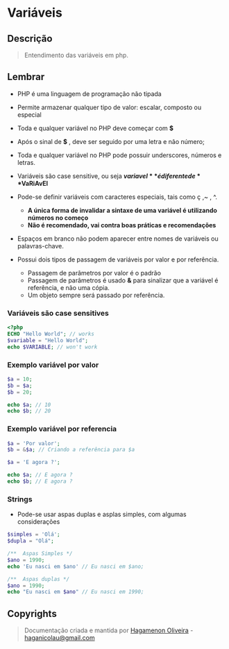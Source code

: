 
# Variáveis

## Descrição

>Entendimento das variáveis em php.

## Lembrar

- PHP é uma linguagem de programação não tipada

- Permite armazenar qualquer tipo de valor: escalar, composto ou especial

- Toda e qualquer variável no PHP deve começar com **$**

- Após o sinal de **$** , deve ser seguido por uma letra e não número;

- Toda e qualquer variável no PHP pode possuir underscores, números e letras.

- Variáveis são case sensitive, ou seja **$variavel** é diferente de **$VaRiAvEl**

- Pode-se definir variáveis com caracteres especiais, tais como ç ,~ , ^.
  - **A única forma de invalidar a sintaxe de uma variável é utilizando números no começo**
  - **Não é recomendado, vai contra boas práticas e recomendações**

- Espaços em branco não podem aparecer entre nomes de variáveis ou palavras-chave.

- Possui dois tipos de passagem de variáveis por valor e por referência.
  - Passagem de parâmetros por valor é o padrão
  - Passagem de parâmetros é usado **&** para sinalizar que a variável é referência, e não uma cópia.
  - Um objeto sempre será passado por referência.

### Variáveis são case sensitives
```php
<?php
ECHO "Hello World"; // works
$variable = "Hello World";
echo $VARIABLE; // won't work
```

### Exemplo variável por valor
```php
$a = 10;
$b = $a;
$b = 20;

echo $a; // 10
echo $b; // 20
```

### Exemplo variável por referencia
```php
$a = 'Por valor';
$b = &$a; // Criando a referência para $a

$a = 'E agora ?';

echo $a; // E agora ?
echo $b; // E agora ?
```

### Strings
- Pode-se usar aspas duplas e asplas simples, com algumas considerações

```php
$simples = 'Olá';
$dupla = "Olá";

/**  Aspas Simples */
$ano = 1990;
echo 'Eu nasci em $ano' // Eu nasci em $ano;

/**  Aspas duplas */
$ano = 1990;
echo "Eu nasci em $ano" // Eu nasci em 1990;
```

## Copyrights
>Documentação criada e mantida por [Hagamenon Oliveira](https://github.com/haganicolau) - [haganicolau@gmail.com](https://mailto:haganicolau@gmail.com)
